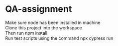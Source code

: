 # QA-assignment
Make sure node has been installed in machine                                                                                                                           
Clone this project into the workspace                                                                                                                                
Then run npm install                                                                                                                                                   
Run test scripts using the command npx cypress run

